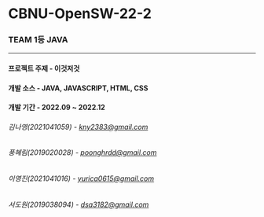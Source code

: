 # CBNU-OpenSW-22-2

### TEAM 1등 JAVA

-----------

#### 프로젝트 주제 - 이것저것

#### 개발 소스 - JAVA, JAVASCRIPT, HTML, CSS
#### 개발 기간 - 2022.09 ~ 2022.12


###### 김나영(2021041059) - kny2383@gmail.com
###### 풍혜림(2019020028) - poonghrdd@gmail.com
###### 이영진(2021041016) - yurica0615@gmail.com
###### 서도원(2019038094) - dsa3182@gmail.com
